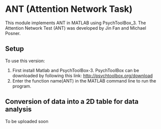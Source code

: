 # ANT (Attention Network Task)
This module implements ANT in MATLAB using PsychToolBox_3.
The Attention Network Test (ANT) was developed by Jin Fan and Michael Posner.

## Setup
To use this version:
1. First install Matlab and PsychToolBox-3. PsychToolBox can be downloaded by following this link: http://psychtoolbox.org/download
2. Enter the function name(ANT) in the MATLAB command line to run the program.

## Conversion of data into a 2D table for data analysis
To be uploaded soon
